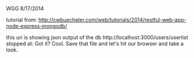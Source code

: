WGG 8/17/2014

tutorial from: http://cwbuecheler.com/web/tutorials/2014/restful-web-app-node-express-mongodb/

this uri is showing json output of the db http://localhost:3000/users/userlist
stopped at: Got it? Cool. Save that file and let's hit our browser and take a look. 